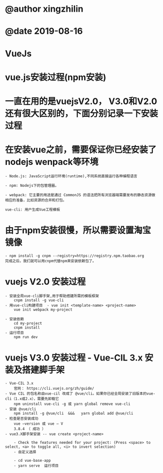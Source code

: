 # @author  xingzhilin
# @date 2019-08-16
# VueJs
# vue.js安装过程(npm安装)
# 一直在用的是vuejsV2.0， V3.0和V2.0还有很大区别的，下面分别记录一下安装过程

# 在安装vue之前，需要保证你已经安装了nodejs wenpack等环境
    - Node.js: JavaScript运行环境(runtime),不同系统直接运行各种编程语言

    - npm: Nodejs下的包管理器。

    - webpack: 它主要的用途是通过 CommonJS 的语法把所有浏览器端需要发布的静态资源做相应的准备，比如资源的合并和打包。

    vue-cli: 用户生成Vue工程模板
# 由于npm安装很慢，所以需要设置淘宝镜像
    - npm install -g cnpm --registry=https://registry.npm.taobao.org
    完成之后，我们就可以用cnpm代替npm来安装依赖包了。

# vuejs V2.0 安装过程
    - 安装全局vue-cli脚手架,用于帮助搭建所需的模板框架 
        cnpm install -g vue-cli
    - 用vue-cli构建项目  - vue init <template-name> <project-name>
        vue init webpack my-project

    - 安装依赖 
        cd my-project
        cnpm install 
    - 运行项目
        npm run dev

# vuejs V3.0 安装过程 - Vue-CIL 3.x 安装及搭建脚手架
    - Vue-CIL 3.x
        官网： https://cli.vuejs.org/zh/guide/
    - Vue CIL 的包名称由vue-cil 改成了 @vue/cli。如果你已经全局安装了旧版本的vue-cli（1.x或2.x），需要先卸载它
        npm uninstall vue-cli -g 或 yarn global remove vue-cli 
    - 安装 @vue/cli
        npm install -g @vue/cli  &&&   yarn global add @vue/cli
    - 检查是否安装成功
        vue –version 或 vue – V
        3.8.4 （ 成功 ）
    - vue3.X脚手架安装 -- vue create <project-name>

        - Check the features needed for your project: (Press <space> to select, <a> to toggle all, <i> to invert selection)
        - 自定义选择

        - cd vue-base-app
        - yarn serve  运行项目





